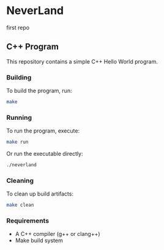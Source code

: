 # NeverLand
first repo

## C++ Program

This repository contains a simple C++ Hello World program.

### Building

To build the program, run:
```bash
make
```

### Running

To run the program, execute:
```bash
make run
```

Or run the executable directly:
```bash
./neverland
```

### Cleaning

To clean up build artifacts:
```bash
make clean
```

### Requirements

- A C++ compiler (g++ or clang++)
- Make build system
